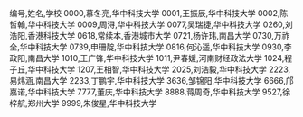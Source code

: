 ﻿编号,姓名,学校
0000,慕冬亮,华中科技大学
0001,王振辰,华中科技大学
0002,陈哲翰,华中科技大学
0009,周浔,华中科技大学
0077,吴瑞捷,华中科技大学
0260,刘浩阳,香港科技大学
0618,常续本,香港城市大学
0721,杨许玮,南昌大学
0730,万祚全,华中科技大学
0739,申珊靛,华中科技大学
0816,何沁遥,华中科技大学
0930,李政阳,南昌大学
1010,王广锋,华中科技大学
1011,尹春媛,河南财经政法大学
1024,程子丘,华中科技大学
1207,王相智,华中科技大学
2025,刘浩毅,华中科技大学
2223,易炜涵,南昌大学
2233,丁鹏宇,华中科技大学
3636,邹锦阳,华中科技大学
6666,邝嘉诺,华中科技大学
7777,董庆,华中科技大学
8888,蒋周奇,华中科技大学
9527,徐梓航,郑州大学
9999,朱俊星,华中科技大学